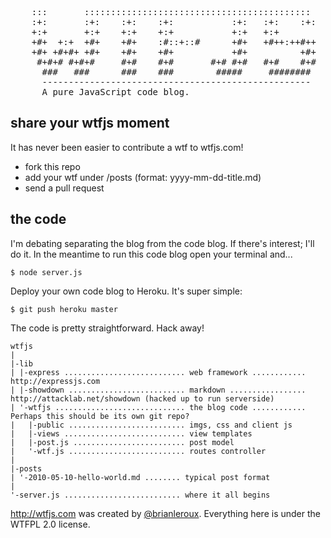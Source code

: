 <pre>    
    :::       ::::::::::::::::::::::::::::::::::::::::::: 
    :+:       :+:    :+:    :+:           :+:   :+:    :+:
    +:+       +:+    +:+    +:+           +:+   +:+       
    +#+  +:+  +#+    +#+    :#::+::#      +#+   +#++:++#++
    +#+ +#+#+ +#+    +#+    +#+           +#+          +#+
     #+#+# #+#+#     #+#    #+#       #+# #+#   #+#    #+#
      ###   ###      ###    ###        #####     ######## 
      ---------------------------------------------------
      A pure JavaScript code blog. 
</pre>    


share your wtfjs moment
---

It has never been easier to contribute a wtf to wtfjs.com!

- fork this repo
- add your wtf under /posts (format: yyyy-mm-dd-title.md)
- send a pull request

the code
---

I'm debating separating the blog from the code blog. If there's interest; I'll do it. In the meantime to run this code blog open your terminal and...    
    
    $ node server.js
    
Deploy your own code blog to Heroku. It's super simple:

    $ git push heroku master

The code is pretty straightforward. Hack away!

    wtfjs
    |
    |-lib
    | |-express ........................... web framework ............ http://expressjs.com
    | |-showdown .......................... markdown ................. http://attacklab.net/showdown (hacked up to run serverside)
    | '-wtfjs ............................. the blog code ............ Perhaps this should be its own git repo?
    |   |-public .......................... imgs, css and client js 
    |   |-views ........................... view templates
    |   |-post.js ......................... post model
    |   '-wtf.js .......................... routes controller
    | 
    |-posts
    | '-2010-05-10-hello-world.md ........ typical post format
    |
    '-server.js .......................... where it all begins
    
http://wtfjs.com was created by [@brianleroux](http://twitter.com/brianleroux). Everything here is under the WTFPL 2.0 license.